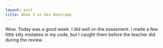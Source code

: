 ```yaml
---
layout: post
title: Week 3 at Dev Bootcamp
---
```


Wow.  Today was a good week.  I did well on the assesment.  I made a few little silly mistakes in my code, but I caught them before the teacher did during the review.  